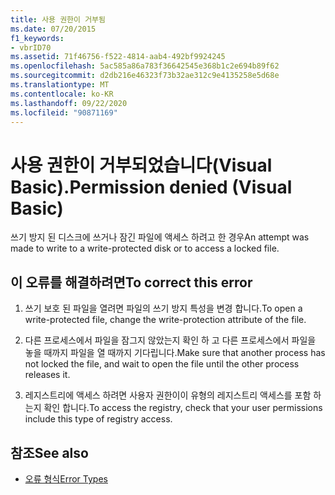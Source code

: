 ```yaml
---
title: 사용 권한이 거부됨
ms.date: 07/20/2015
f1_keywords:
- vbrID70
ms.assetid: 71f46756-f522-4814-aab4-492bf9924245
ms.openlocfilehash: 5ac585a86a783f36642545e368b1c2e694b89f62
ms.sourcegitcommit: d2db216e46323f73b32ae312c9e4135258e5d68e
ms.translationtype: MT
ms.contentlocale: ko-KR
ms.lasthandoff: 09/22/2020
ms.locfileid: "90871169"
---
```

# <a name="permission-denied-visual-basic"></a><span data-ttu-id="b9697-102">사용 권한이 거부되었습니다(Visual Basic).</span><span class="sxs-lookup"><span data-stu-id="b9697-102">Permission denied (Visual Basic)</span></span>

<span data-ttu-id="b9697-103">쓰기 방지 된 디스크에 쓰거나 잠긴 파일에 액세스 하려고 한 경우</span><span class="sxs-lookup"><span data-stu-id="b9697-103">An attempt was made to write to a write-protected disk or to access a locked file.</span></span>  
  
## <a name="to-correct-this-error"></a><span data-ttu-id="b9697-104">이 오류를 해결하려면</span><span class="sxs-lookup"><span data-stu-id="b9697-104">To correct this error</span></span>  
  
1. <span data-ttu-id="b9697-105">쓰기 보호 된 파일을 열려면 파일의 쓰기 방지 특성을 변경 합니다.</span><span class="sxs-lookup"><span data-stu-id="b9697-105">To open a write-protected file, change the write-protection attribute of the file.</span></span>  
  
2. <span data-ttu-id="b9697-106">다른 프로세스에서 파일을 잠그지 않았는지 확인 하 고 다른 프로세스에서 파일을 놓을 때까지 파일을 열 때까지 기다립니다.</span><span class="sxs-lookup"><span data-stu-id="b9697-106">Make sure that another process has not locked the file, and wait to open the file until the other process releases it.</span></span>  
  
3. <span data-ttu-id="b9697-107">레지스트리에 액세스 하려면 사용자 권한이이 유형의 레지스트리 액세스를 포함 하는지 확인 합니다.</span><span class="sxs-lookup"><span data-stu-id="b9697-107">To access the registry, check that your user permissions include this type of registry access.</span></span>  
  
## <a name="see-also"></a><span data-ttu-id="b9697-108">참조</span><span class="sxs-lookup"><span data-stu-id="b9697-108">See also</span></span>

- [<span data-ttu-id="b9697-109">오류 형식</span><span class="sxs-lookup"><span data-stu-id="b9697-109">Error Types</span></span>](../../programming-guide/language-features/error-types.md)
